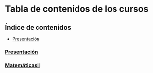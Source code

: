 # Tabla de contenidos de los cursos
## Índice de contenidos
* [Presentación](#presentación)


### [Presentación](/presentation)

### [MatemáticasII](/MatematicasII)